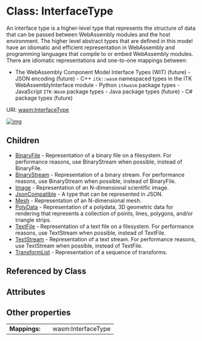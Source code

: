 
# Class: InterfaceType

An interface type is a higher-level type that represents the structure of data that can be passed between WebAssembly modules and the host environment.
The higher level abstract types that are defined in this model have an idiomatic and efficient representation in WebAssembly and programming languages that compile to or embed WebAssembly modules.
There are idiomatic representations and one-to-one mappings between:
- The WebAssembly Component Model Interface Types (WIT) (future) - JSON encoding (future) - C++ `itk::wasm` namespaced types in the ITK WebAssemblyInterface module - Python `itkwasm` package types - JavaScript `ITK-Wasm` package types - Java package types (future) - C# package types (future)

URI: [wasm:InterfaceType](https://w3id.org/itk/wasmInterfaceType)


[![img](https://yuml.me/diagram/nofunky;dir:TB/class/[TransformList],[TextStream],[TextFile],[PolyData],[Mesh],[JsonCompatible],[InterfaceType]^-[TransformList],[InterfaceType]^-[TextStream],[InterfaceType]^-[TextFile],[InterfaceType]^-[PolyData],[InterfaceType]^-[Mesh],[InterfaceType]^-[JsonCompatible],[InterfaceType]^-[Image],[InterfaceType]^-[BinaryStream],[InterfaceType]^-[BinaryFile],[Image],[BinaryStream],[BinaryFile])](https://yuml.me/diagram/nofunky;dir:TB/class/[TransformList],[TextStream],[TextFile],[PolyData],[Mesh],[JsonCompatible],[InterfaceType]^-[TransformList],[InterfaceType]^-[TextStream],[InterfaceType]^-[TextFile],[InterfaceType]^-[PolyData],[InterfaceType]^-[Mesh],[InterfaceType]^-[JsonCompatible],[InterfaceType]^-[Image],[InterfaceType]^-[BinaryStream],[InterfaceType]^-[BinaryFile],[Image],[BinaryStream],[BinaryFile])

## Children

 * [BinaryFile](BinaryFile.md) - Representation of a binary file on a filesystem. For performance reasons, use BinaryStream when possible, instead of BinaryFile.
 * [BinaryStream](BinaryStream.md) - Representation of a binary stream. For performance reasons, use BinaryStream when possible, instead of BinaryFile.
 * [Image](Image.md) - Representation of an N-dimensional scientific image.
 * [JsonCompatible](JsonCompatible.md) - A type that can be represented in JSON.
 * [Mesh](Mesh.md) - Representation of an N-dimensional mesh.
 * [PolyData](PolyData.md) - Representation of a polydata, 3D geometric data for rendering that represents a collection of points, lines, polygons, and/or triangle strips.
 * [TextFile](TextFile.md) - Representation of a text file on a filesystem. For performance reasons, use TextStream when possible, instead of TextFile.
 * [TextStream](TextStream.md) - Representation of a text stream. For performance reasons, use TextStream when possible, instead of TextFile.
 * [TransformList](TransformList.md) - Representation of a sequence of transforms.

## Referenced by Class


## Attributes


## Other properties

|  |  |  |
| --- | --- | --- |
| **Mappings:** | | wasm:InterfaceType |